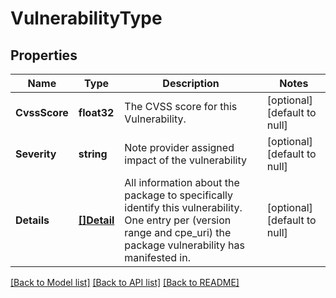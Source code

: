 # VulnerabilityType

## Properties
Name | Type | Description | Notes
------------ | ------------- | ------------- | -------------
**CvssScore** | **float32** | The CVSS score for this Vulnerability. | [optional] [default to null]
**Severity** | **string** | Note provider assigned impact of the vulnerability | [optional] [default to null]
**Details** | [**[]Detail**](Detail.md) | All information about the package to specifically identify this vulnerability. One entry per (version range and cpe_uri) the package vulnerability has manifested in. | [optional] [default to null]

[[Back to Model list]](../v1alpha1/README.md#documentation-for-models) [[Back to API list]](../v1alpha1/README.md#documentation-for-api-endpoints) [[Back to README]](../v1alpha1/README.md)


